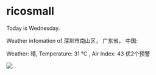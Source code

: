 # ricosmall

Today is Wednesday.

Weather infomation of 深圳市南山区， 广东省， 中国: 

Weather: 晴, Temperature: 31 ℃ , Air Index: 43 优2个预警

<img src="https://github-readme-stats.vercel.app/api?username=ricosmall&show_icons=true" />
